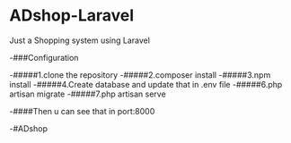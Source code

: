 # ADshop-Laravel
Just a Shopping system using Laravel


-###Configuration

-#####1.clone the repository
-#####2.composer install
-#####3.npm install
-#####4.Create database and update that in .env file
-#####6.php artisan migrate
-#####7.php artisan serve

-####Then u can see that in port:8000

-#ADshop
